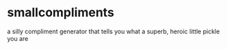 # smallcompliments
a silly compliment generator that tells you what a superb, heroic little pickle you are
